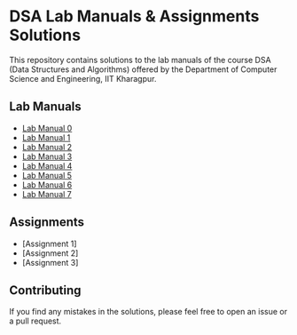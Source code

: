 # DSA Lab Manuals & Assignments Solutions

This repository contains solutions to the lab manuals of the course DSA (Data Structures and Algorithms) offered by the Department of Computer Science and Engineering, IIT Kharagpur.

## Lab Manuals

- [Lab Manual 0](http://www.github.com/abidkhan03/DSA-labs-assignments/tree/master/lab0)
- [Lab Manual 1](http://www.github.com/abidkhan03/DSA-labs-assignments/tree/master/lab1)
- [Lab Manual 2](http://www.github.com/abidkhan03/DSA-labs-assignments/tree/master/lab2)
- [Lab Manual 3](http://www.github.com/abidkhan03/DSA-labs-assignments/tree/master/lab3)
- [Lab Manual 4](http://www.github.com/abidkhan03/DSA-labs-assignments/tree/master/lab4)
- [Lab Manual 5](http://www.github.com/abidkhan03/DSA-labs-assignments/tree/master/lab5)
- [Lab Manual 6](http://www.github.com/abidkhan03/DSA-labs-assignments/tree/master/lab6)
- [Lab Manual 7](http://www.github.com/abidkhan03/DSA-labs-assignments/tree/master/lab7)

## Assignments

- [Assignment 1]
- [Assignment 2]
- [Assignment 3]

## Contributing

If you find any mistakes in the solutions, please feel free to open an issue or a pull request.

